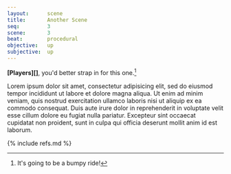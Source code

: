 ```yaml
---
layout:      scene
title:       Another Scene
seq:         3
scene:       3
beat:        procedural
objective:   up
subjective:  up
---
```



**[Players][]**, you'd better strap in for this one.[^0]

Lorem ipsum dolor sit amet, consectetur adipisicing elit, sed do eiusmod
tempor incididunt ut labore et dolore magna aliqua. Ut enim ad minim veniam,
quis nostrud exercitation ullamco laboris nisi ut aliquip ex ea commodo
consequat. Duis aute irure dolor in reprehenderit in voluptate velit esse
cillum dolore eu fugiat nulla pariatur. Excepteur sint occaecat cupidatat non
proident, sunt in culpa qui officia deserunt mollit anim id est laborum.

[^0]: It's going to be a bumpy ride!


{% include refs.md %}
